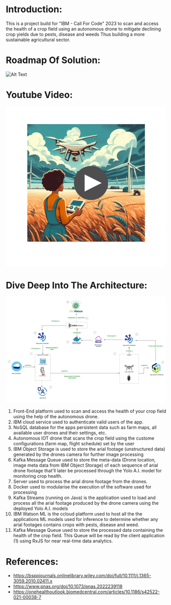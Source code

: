 # Introduction:
This is a project build for "IBM - Call For Code" 2023 to 
scan and access the health of a crop field using an autonomous drone to mitigate declining crop yields due to pests, disease and weeds Thus building a more sustainable agricultural sector.



# Roadmap Of Solution:
![Alt Text](doc/imgs/farmihealth_roadmap2.png)



# Youtube Video:
[![Alt text](doc/imgs/farmihealth_poster.png)](https://www.youtube.com/watch?v=1RL2KJs96NM)

# Dive Deep Into The Architecture:
![Alt Text](doc/imgs/farmihealth_architecture.png)

1. Front-End platform used to scan and access the health of your crop field using the help of the autonomous drone.
2. IBM cloud service used to authenticate valid users of the app.				
3. NoSQL database for the apps persistent data such as farm maps, all available user drones and their settings, etc.
4. Autonomous IOT drone that scans the crop field using the custome configurations (farm map, flight schedule) set by the user
5. IBM Object Storage is used to store the arial footage (unstructured data) generated by the drones camera for further image processing
6. Kafka Message Queue used to store the meta-data (Drone location, image meta data from IBM Object Storage) of each sequence of arial drone footage that'll later be processed through the Yolo A.I. model for monitoring crop health.
7. Server used to process the arial drone footage from the drones.
8. Docker used to modularise the execution of the software used for processing
9. Kafka Streams (running on Java) is the application used to load and process all the arial footage produced by the drone camera using the deployed Yolo A.I. models
10. IBM Watson ML is the ccloud platform used to host all the the applications ML models used for inference to determine whether any arial footages contains crops with pests, disease and weed.
11. Kafka Message Queue used to store the processed data containing the health of the crop field. This Queue will be read by the client application (1) using RxJS for near real-time data analytics.

# References:

- https://bsppjournals.onlinelibrary.wiley.com/doi/full/10.1111/j.1365-3059.2010.02411.x
- https://www.pnas.org/doi/10.1073/pnas.2022239118
- https://onehealthoutlook.biomedcentral.com/articles/10.1186/s42522-021-00038-7

